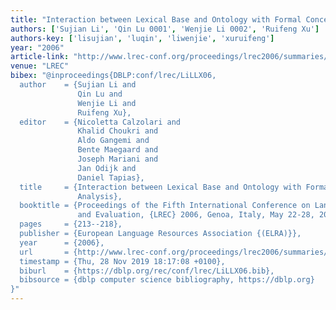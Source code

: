 ```yaml
---
title: "Interaction between Lexical Base and Ontology with Formal Concept Analysis."
authors: ['Sujian Li', 'Qin Lu 0001', 'Wenjie Li 0002', 'Ruifeng Xu']
authors-key: ['lisujian', 'luqin', 'liwenjie', 'xuruifeng']
year: "2006"
article-link: "http://www.lrec-conf.org/proceedings/lrec2006/summaries/796.html"
venue: "LREC"
bibex: "@inproceedings{DBLP:conf/lrec/LiLLX06,
  author    = {Sujian Li and
               Qin Lu and
               Wenjie Li and
               Ruifeng Xu},
  editor    = {Nicoletta Calzolari and
               Khalid Choukri and
               Aldo Gangemi and
               Bente Maegaard and
               Joseph Mariani and
               Jan Odijk and
               Daniel Tapias},
  title     = {Interaction between Lexical Base and Ontology with Formal Concept
               Analysis},
  booktitle = {Proceedings of the Fifth International Conference on Language Resources
               and Evaluation, {LREC} 2006, Genoa, Italy, May 22-28, 2006},
  pages     = {213--218},
  publisher = {European Language Resources Association {(ELRA)}},
  year      = {2006},
  url       = {http://www.lrec-conf.org/proceedings/lrec2006/summaries/796.html},
  timestamp = {Thu, 28 Nov 2019 18:17:08 +0100},
  biburl    = {https://dblp.org/rec/conf/lrec/LiLLX06.bib},
  bibsource = {dblp computer science bibliography, https://dblp.org}
}"
---
```

